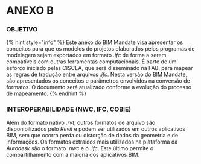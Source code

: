 # ANEXO B

### OBJETIVO

{% hint style="info" %}
Este anexo do BIM Mandate visa apresentar os conceitos para que os modelos de projetos elaborados pelos programas de modelagem sejam exportados em formato _.ifc_ de forma a serem compatíveis com outras ferramentas computacionais. É parte de um esforço iniciado pelas CISCEA, que será disseminado na FAB, para mapear as regras de tradução entre arquivos _.ifc_. Nesta versão do BIM Mandate, são apresentados os conceitos e parâmetros envolvidos na conversão de formatos. O documento será atualizado conforme a evolução do processo de mapeamento.
{% endhint %}

### INTEROPERABILIDADE (NWC, IFC, COBIE)

Além do formato nativo _.rvt_, outros formatos de arquivo são disponibilizados pelo _Revit_ e podem ser utilizados em outros aplicativos BIM, sem que ocorra perda ou distorção de dados da geometria e de informações. Os formatos extraídos mais utilizados na plataforma da _Autodesk_ são o formato _.nwc_ e o _.ifc_. Este último permite o compartilhamento com a maioria dos aplicativos BIM.
